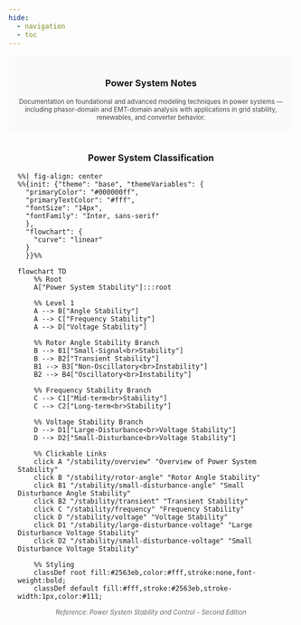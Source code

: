 ```yaml
---
hide:
  - navigation
  - toc
---
```


<section style="padding:1rem 1rem; text-align:center; background:#f9fafb;">
  <h1 style="font-size:1rem; margin-bottom:1rem;">Power System Notes</h1>
  <p style="max-width:720px; margin:0 auto; font-size:0.7rem; color:#444;">
    Documentation on foundational and advanced modeling techniques in power systems — including phasor-domain and EMT-domain analysis with applications in grid stability, renewables, and converter behavior.
  </p>
</section>

<div style="justify-content:center; overflow-x:auto; padding:1rem;">
  <h1 style="text-align:center; font-size:1rem; margin-bottom:1rem;">Power System Classification</h1>

```mermaid
%%| fig-align: center
%%{init: {"theme": "base", "themeVariables": {
  "primaryColor": "#000000ff",
  "primaryTextColor": "#fff",
  "fontSize": "14px",
  "fontFamily": "Inter, sans-serif"
  },
  "flowchart": {
    "curve": "linear"
  }
  }}%%

flowchart TD
    %% Root
    A["Power System Stability"]:::root

    %% Level 1
    A --> B["Angle Stability"]
    A --> C["Frequency Stability"]
    A --> D["Voltage Stability"]

    %% Rotor Angle Stability Branch
    B --> B1["Small-Signal<br>Stability"]
    B --> B2["Transient Stability"]
    B1 --> B3["Non-Oscillatory<br>Instability"]
    B2 --> B4["Oscillatory<br>Instability"]

    %% Frequency Stability Branch
    C --> C1["Mid-term<br>Stability"]
    C --> C2["Long-term<br>Stability"]

    %% Voltage Stability Branch
    D --> D1["Large-Disturbance<br>Voltage Stability"]
    D --> D2["Small-Disturbance<br>Voltage Stability"]

    %% Clickable Links
    click A "/stability/overview" "Overview of Power System Stability"
    click B "/stability/rotor-angle" "Rotor Angle Stability"
    click B1 "/stability/small-disturbance-angle" "Small Disturbance Angle Stability"
    click B2 "/stability/transient" "Transient Stability"
    click C "/stability/frequency" "Frequency Stability"
    click D "/stability/voltage" "Voltage Stability"
    click D1 "/stability/large-disturbance-voltage" "Large Disturbance Voltage Stability"
    click D2 "/stability/small-disturbance-voltage" "Small Disturbance Voltage Stability"

    %% Styling
    classDef root fill:#2563eb,color:#fff,stroke:none,font-weight:bold;
    classDef default fill:#fff,stroke:#2563eb,stroke-width:1px,color:#111;
```
<p style="text-align:center; justify-content:center; font-size:0.7rem; color:#666; font-style:italic; margin-top:0.5rem;">
  Reference: Power System Stability and Control - Second Edition
</p>

<style>
.md-typeset .mermaid > svg {
  max-width: none !important;
  width: 100% !important;
  margin: 0 auto !important;
  display: block !important;
}
</style>
</div>